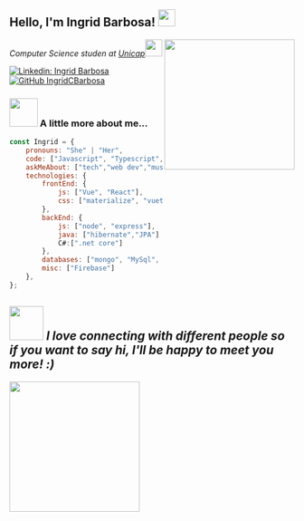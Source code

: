 <h2> Hello, I'm Ingrid Barbosa! <img src="https://media.giphy.com/media/Wj7lNjMNDxSmc/giphy.gif" width="30px"></h2>
<img align='right' src="https://media.giphy.com/media/TjRcLDHDgLOWiI0L1V/giphy.gif" width="230">
<p><em>Computer Science studen at <a href="https://www1.unicap.br/">Unicap</a><img src="https://media.giphy.com/media/fAnzw6YK33jMwzp5wp/giphy.gif" width="30"> 
</em></p>

[![Linkedin: Ingrid Barbosa](https://img.shields.io/badge/ingrid-barbosa-blue?style=flat-square&logo=Linkedin&logoColor=white&link=https://www.linkedin.com/in/ingrid-barbosa/)](https://www.linkedin.com/in/ingrid-barbosa-b7829a15b/)
[![GitHub IngridCBarbosa](https://img.shields.io/github/followers/IngridCBarbosa?label=follow&style=social)](https://github.com/IngridCBarbosa)

### <img src="https://media.giphy.com/media/7wlticjPzbHcQ/giphy.gif" width="50"> A little more about me...  

```javascript
const Ingrid = {
    pronouns: "She" | "Her",
    code: ["Javascript", "Typescript", "C", "Java", "C#"],
    askMeAbout: ["tech","web dev","music"],
    technologies: {
        frontEnd: {
            js: ["Vue", "React"],
            css: ["materialize", "vuetify", "bootstrap"]
        },
        backEnd: {
            js: ["node", "express"],
            java: ["hibernate","JPA"]
            C#:[".net core"]
        },
        databases: ["mongo", "MySql", "sqlite"],
        misc: ["Firebase"]
    },
};
```
<img src="https://media.giphy.com/media/LnQjpWaON8nhr21vNW/giphy.gif" width="60"> <em><b>I love connecting with different people</b> so if you want to say <b>hi, I'll be happy to meet you more!</b> :)</em>
---

<img align='left' src="https://media.giphy.com/media/cmN0ui4IrCeCy0kzto/giphy.gif" width="230">
